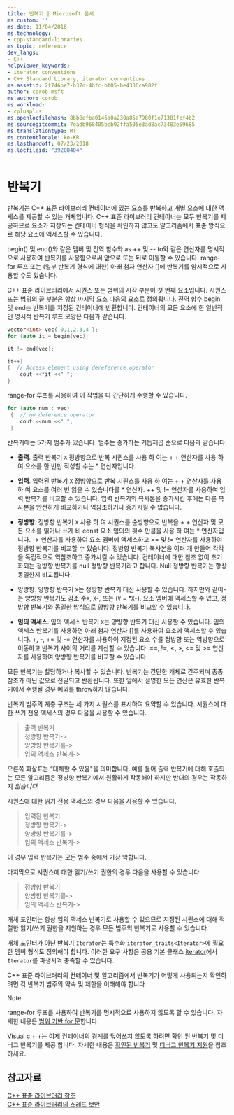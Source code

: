 ```yaml
---
title: 반복기 | Microsoft 문서
ms.custom: ''
ms.date: 11/04/2016
ms.technology:
- cpp-standard-libraries
ms.topic: reference
dev_langs:
- C++
helpviewer_keywords:
- iterator conventions
- C++ Standard Library, iterator conventions
ms.assetid: 2f746be7-b37d-4bfc-bf05-be4336ca982f
author: corob-msft
ms.author: corob
ms.workload:
- cplusplus
ms.openlocfilehash: 8bb8efba0146a0a230a85a7980f1e71381fcf4b2
ms.sourcegitcommit: 7eadb968405bcb92ffa505e3ad8ac73483e59685
ms.translationtype: MT
ms.contentlocale: ko-KR
ms.lasthandoff: 07/23/2018
ms.locfileid: "39208404"
---
```

# <a name="iterators"></a>반복기

반복기는 C++ 표준 라이브러리 컨테이너에 있는 요소를 반복하고 개별 요소에 대한 액세스를 제공할 수 있는 개체입니다. C++ 표준 라이브러리 컨테이너는 모두 반복기를 제공하므로 요소가 저장되는 컨테이너 형식을 확인하지 않고도 알고리즘에서 표준 방식으로 해당 요소에 액세스할 수 있습니다.

begin() 및 end()와 같은 멤버 및 전역 함수와 as ++ 및 -- to와 같은 연산자를 명시적으로 사용하여 반복기를 사용함으로써 앞으로 또는 뒤로 이동할 수 있습니다. range-for 루프 또는 (일부 반복기 형식에 대한) 아래 첨자 연산자 []에 반복기를 암시적으로 사용할 수도 있습니다.

C++ 표준 라이브러리에서 시퀀스 또는 범위의 시작 부분이 첫 번째 요소입니다. 시퀀스 또는 범위의 끝 부분은 항상 마지막 요소 다음의 요소로 정의됩니다. 전역 함수 begin 및 end는 반복기를 지정된 컨테이너에 반환합니다. 컨테이너의 모든 요소에 한 일반적인 명시적 반복기 루프 모양은 다음과 같습니다.

```cpp
vector<int> vec{ 0,1,2,3,4 };
for (auto it = begin(vec);

it != end(vec);

it++)
{  // Access element using dereference operator
    cout <<*it <<" ";
}
```

range-for 루프를 사용하여 이 작업을 다 간단하게 수행할 수 있습니다.

```cpp
for (auto num : vec)
 {  // no deference operator
    cout <<num <<" ";
 }
```

반복기에는 5가지 범주가 있습니다. 범주는 증가하는 거듭제곱 순으로 다음과 같습니다.

- **출력**. 출력 반복기 `X` 정방향으로 반복 시퀀스를 사용 하 여는 + + 연산자를 사용 하 여 요소를 한 번만 작성할 수는 \* 연산자입니다.

- **입력**. 입력된 반복기 `X` 정방향으로 반복 시퀀스를 사용 하 여는 + + 연산자를 사용 하 여 요소를 여러 번 읽을 수 있습니다를 \* 연산자. ++ 및 != 연산자를 사용하여 입력 반복기를 비교할 수 있습니다. 입력 반복기의 복사본을 증가시킨 후에는 다른 복사본을 안전하게 비교하거나 역참조하거나 증가시킬 수 없습니다.

- **정방향**. 정방향 반복기 `X` 사용 하 여 시퀀스를 순방향으로 반복을 + + 연산자 및 모든 요소를 읽거나 쓰게 비 const 요소 임의의 횟수 만큼을 사용 하 여는 \* 연산자입니다. -> 연산자를 사용하여 요소 멤버에 액세스하고 == 및 != 연산자를 사용하여 정방향 반복기를 비교할 수 있습니다. 정방향 반복기 복사본을 여러 개 만들어 각각을 독립적으로 역참조하고 증가시킬 수 있습니다. 컨테이너에 대한 참조 없이 초기화되는 정방향 반복기를 null 정방향 반복기라고 합니다. Null 정방향 반복기는 항상 동일한지 비교됩니다.

- 양방향. 양방향 반복기 `X`는 정방향 반복기 대신 사용할 수 있습니다. 하지만와 같이-는 양방향 반복기도 감소 수`X`, `X`-, 또는 (`V` = \*`X`-). 요소 멤버에 액세스할 수 있고, 정방향 반복기와 동일한 방식으로 양방향 반복기를 비교할 수 있습니다.

- **임의 액세스**. 임의 액세스 반복기 `X`는 양방향 반복기 대신 사용할 수 있습니다. 임의 액세스 반복기를 사용하면 아래 첨자 연산자 []를 사용하여 요소에 액세스할 수 있습니다. +, -, += 및 -= 연산자를 사용하여 지정된 요소 수를 정방향 또는 역방향으로 이동하고 반복기 사이의 거리를 계산할 수 있습니다. ==, !=, \<, >, \<= 및 >= 연산자를 사용하여 양방향 반복기를 비교할 수 있습니다.

모든 반복기는 할당하거나 복사할 수 있습니다. 반복기는 간단한 개체로 간주되며 종종 참조가 아닌 값으로 전달되고 반환됩니다. 또한 앞에서 설명한 모든 연산은 유효한 반복기에서 수행될 경우 예외를 throw하지 않습니다.

반복기 범주의 계층 구조는 세 가지 시퀀스를 표시하여 요약할 수 있습니다. 시퀀스에 대한 쓰기 전용 액세스의 경우 다음을 사용할 수 있습니다.

> 출력 반복기<br/>
> 정방향 반복기-><br/>
> 양방향 반복기를-><br/>
> 임의 액세스 반복기-><br/>

오른쪽 화살표는 “대체할 수 있음"을 의미합니다. 예를 들어 출력 반복기에 대해 호출되는 모든 알고리즘은 정방향 반복기에서 원활하게 작동해야 하지만 반대의 경우는 작동하지 *않습니다*.

시퀀스에 대한 읽기 전용 액세스의 경우 다음을 사용할 수 있습니다.

> 입력된 반복기<br/>
> 정방향 반복기-><br/>
> 양방향 반복기를-><br/>
> 임의 액세스 반복기-><br/>

이 경우 입력 반복기는 모든 범주 중에서 가장 약합니다.

마지막으로 시퀀스에 대한 읽기/쓰기 권한의 경우 다음을 사용할 수 있습니다.

> 정방향 반복기<br/>
> 양방향 반복기를-><br/>
> 임의 액세스 반복기-><br/>

개체 포인터는 항상 임의 액세스 반복기로 사용할 수 있으므로 지정된 시퀀스에 대해 적절한 읽기/쓰기 권한을 지원하는 경우 모든 범주의 반복기로 사용할 수 있습니다.

개체 포인터가 아닌 반복기 `Iterator`는 특수화 `iterator_traits<Iterator>`에 필요한 멤버 형식도 정의해야 합니다. 이러한 요구 사항은 공용 기본 클래스 [iterator](../standard-library/iterator-struct.md)에서 `Iterator`를 파생시켜 충족할 수 있습니다.

C++ 표준 라이브러리의 컨테이너 및 알고리즘에서 반복기가 어떻게 사용되는지 확인하려면 각 반복기 범주의 약속 및 제한을 이해해야 합니다.

> [!NOTE]
> range-for 루프를 사용하여 반복기를 명시적으로 사용하지 않도록 할 수 있습니다. 자세한 내용은 [범위 기반 for 문](../cpp/range-based-for-statement-cpp.md)합니다.

Visual c + +는 이제 컨테이너의 경계를 덮어쓰지 않도록 하려면 확인 된 반복기 및 디버그 반복기를 제공 합니다. 자세한 내용은 [확인된 반복기](../standard-library/checked-iterators.md) 및 [디버그 반복기 지원](../standard-library/debug-iterator-support.md)을 참조하세요.

## <a name="see-also"></a>참고자료

[C++ 표준 라이브러리 참조](../standard-library/cpp-standard-library-reference.md)<br/>
[C++ 표준 라이브러리의 스레드 보안](../standard-library/thread-safety-in-the-cpp-standard-library.md)<br/>

